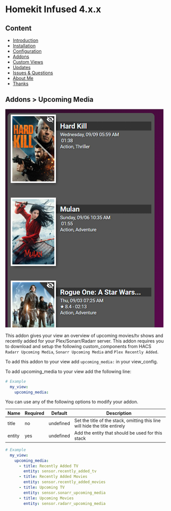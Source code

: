 # Homekit Infused 4.x.x

## Content
- [Introduction](../index.md)
- [Installation](../installation.md)
- [Configuration](../configuration.md)
- [Addons](../addons.md)
- [Custom Views](../custom_views.md)
- [Updates](../updates.md)
- [Issues & Questions](../issues.md)
- [About Me](../about.md)
- [Thanks](../thanks.md)

## Addons > Upcoming Media

![Homekit Infused](../images/upcoming.png)

This addon gives your view an overview of upcoming movies/tv shows and recently added for your Plex/Sonarr/Radarr server.
This addon requires you to download and setup the following custom_components from HACS `Radarr Upcoming Media`, `Sonarr Upcoming Media` and `Plex Recently Added`.

To add this addon to your view add `upcoming_media:` in your view_config.

To add upcoming_media to your view add the following line:

```yaml
# Example
  my_view:
    upcoming_media:
```

You can use any of the following options to modify your addon.

| Name | Required | Default | Description |
|----------------------------------|-------------|----------------------|-----------------------------------------------------------------------------------------------------------------------------------------------------------------------------------|
| title | no | undefined | Set the title of the stack, omitting this line will hide the title entirely |
| entity | yes | undefined | Add the entity that should be used for this stack |

```yaml
# Example
  my_view:
    upcoming_media:
      - title: Recently Added TV
        entity: sensor.recently_added_tv
      - title: Recently Added Movies
        entity: sensor.recently_added_movies
      - title: Upcoming TV
        entity: sensor.sonarr_upcoming_media
      - title: Upcoming Movies
        entity: sensor.radarr_upcoming_media
```
